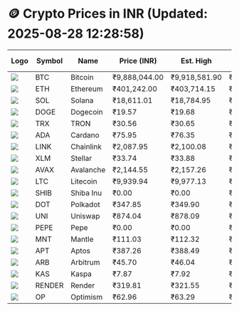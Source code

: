 # 🪙 Crypto Prices in INR (Updated: 2025-08-28 12:28:58)

| Logo | Symbol | Name       | Price (INR) | Est. High | Est. Low | Gross Profit | Fees | Net Profit | ROI % |
|------|--------|------------|-------------|-----------|----------|---------------|------|-------------|--------|
| ![](https://coin-images.coingecko.com/coins/images/1/large/bitcoin.png?1696501400) | BTC    | Bitcoin    | ₹9,888,044.00 | ₹9,918,581.90 | ₹9,857,506.10 | ₹619.59 | ₹200.00 | ₹419.59 | 0.42% |
| ![](https://coin-images.coingecko.com/coins/images/279/large/ethereum.png?1696501628) | ETH    | Ethereum   | ₹401,242.00 | ₹403,714.15 | ₹398,769.85 | ₹1,239.89 | ₹200.00 | ₹1,039.89 | 1.04% |
| ![](https://coin-images.coingecko.com/coins/images/4128/large/solana.png?1718769756) | SOL    | Solana     | ₹18,611.01 | ₹18,784.95 | ₹18,437.07 | ₹1,886.83 | ₹200.00 | ₹1,686.83 | 1.69% |
| ![](https://coin-images.coingecko.com/coins/images/5/large/dogecoin.png?1696501409) | DOGE   | Dogecoin   | ₹19.57 | ₹19.68 | ₹19.46 | ₹1,109.86 | ₹200.00 | ₹909.86 | 0.91% |
| ![](https://coin-images.coingecko.com/coins/images/1094/large/tron-logo.png?1696502193) | TRX    | TRON       | ₹30.56 | ₹30.65 | ₹30.47 | ₹580.87 | ₹200.00 | ₹380.87 | 0.38% |
| ![](https://coin-images.coingecko.com/coins/images/975/large/cardano.png?1696502090) | ADA    | Cardano    | ₹75.95 | ₹76.35 | ₹75.55 | ₹1,056.24 | ₹200.00 | ₹856.24 | 0.86% |
| ![](https://coin-images.coingecko.com/coins/images/877/large/chainlink-new-logo.png?1696502009) | LINK   | Chainlink  | ₹2,087.95 | ₹2,100.08 | ₹2,075.82 | ₹1,168.31 | ₹200.00 | ₹968.31 | 0.97% |
| ![](https://coin-images.coingecko.com/coins/images/100/large/fmpFRHHQ_400x400.jpg?1735231350) | XLM    | Stellar    | ₹33.74 | ₹33.88 | ₹33.60 | ₹830.34 | ₹200.00 | ₹630.34 | 0.63% |
| ![](https://coin-images.coingecko.com/coins/images/12559/large/Avalanche_Circle_RedWhite_Trans.png?1696512369) | AVAX   | Avalanche  | ₹2,144.55 | ₹2,157.26 | ₹2,131.84 | ₹1,192.07 | ₹200.00 | ₹992.07 | 0.99% |
| ![](https://coin-images.coingecko.com/coins/images/2/large/litecoin.png?1696501400) | LTC    | Litecoin   | ₹9,939.94 | ₹9,977.13 | ₹9,902.75 | ₹751.03 | ₹200.00 | ₹551.03 | 0.55% |
| ![](https://coin-images.coingecko.com/coins/images/11939/large/shiba.png?1696511800) | SHIB   | Shiba Inu  | ₹0.00 | ₹0.00 | ₹0.00 | ₹623.91 | ₹200.00 | ₹423.91 | 0.42% |
| ![](https://coin-images.coingecko.com/coins/images/12171/large/polkadot.png?1696512008) | DOT    | Polkadot   | ₹347.85 | ₹349.90 | ₹345.80 | ₹1,185.95 | ₹200.00 | ₹985.95 | 0.99% |
| ![](https://coin-images.coingecko.com/coins/images/12504/large/uniswap-logo.png?1720676669) | UNI    | Uniswap    | ₹874.04 | ₹878.09 | ₹869.99 | ₹930.01 | ₹200.00 | ₹730.01 | 0.73% |
| ![](https://coin-images.coingecko.com/coins/images/29850/large/pepe-token.jpeg?1696528776) | PEPE   | Pepe       | ₹0.00 | ₹0.00 | ₹0.00 | ₹694.03 | ₹200.00 | ₹494.03 | 0.49% |
| ![](https://coin-images.coingecko.com/coins/images/30980/large/Mantle-Logo-mark.png?1739213200) | MNT    | Mantle     | ₹111.03 | ₹112.32 | ₹109.74 | ₹2,345.48 | ₹200.00 | ₹2,145.48 | 2.15% |
| ![](https://coin-images.coingecko.com/coins/images/26455/large/aptos_round.png?1696525528) | APT    | Aptos      | ₹387.26 | ₹388.49 | ₹386.03 | ₹639.60 | ₹200.00 | ₹439.60 | 0.44% |
| ![](https://coin-images.coingecko.com/coins/images/16547/large/arb.jpg?1721358242) | ARB    | Arbitrum   | ₹45.70 | ₹46.04 | ₹45.36 | ₹1,514.67 | ₹200.00 | ₹1,314.67 | 1.31% |
| ![](https://coin-images.coingecko.com/coins/images/25751/large/kaspa-icon-exchanges.png?1696524837) | KAS    | Kaspa      | ₹7.87 | ₹7.92 | ₹7.82 | ₹1,381.78 | ₹200.00 | ₹1,181.78 | 1.18% |
| ![](https://coin-images.coingecko.com/coins/images/11636/large/rndr.png?1696511529) | RENDER | Render     | ₹319.81 | ₹321.55 | ₹318.07 | ₹1,092.20 | ₹200.00 | ₹892.20 | 0.89% |
| ![](https://coin-images.coingecko.com/coins/images/25244/large/Optimism.png?1696524385) | OP     | Optimism   | ₹62.96 | ₹63.29 | ₹62.63 | ₹1,058.62 | ₹200.00 | ₹858.62 | 0.86% |
